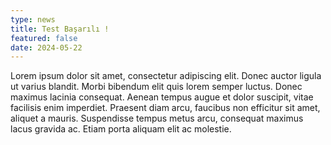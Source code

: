 ```yaml
---
type: news
title: Test Başarılı !
featured: false
date: 2024-05-22
---
```

Lorem ipsum dolor sit amet, consectetur adipiscing elit. Donec auctor ligula ut varius blandit. Morbi bibendum elit quis lorem semper luctus. Donec maximus lacinia consequat. Aenean tempus augue et dolor suscipit, vitae facilisis enim imperdiet. Praesent diam arcu, faucibus non efficitur sit amet, aliquet a mauris. Suspendisse tempus metus arcu, consequat maximus lacus gravida ac. Etiam porta aliquam elit ac molestie.
